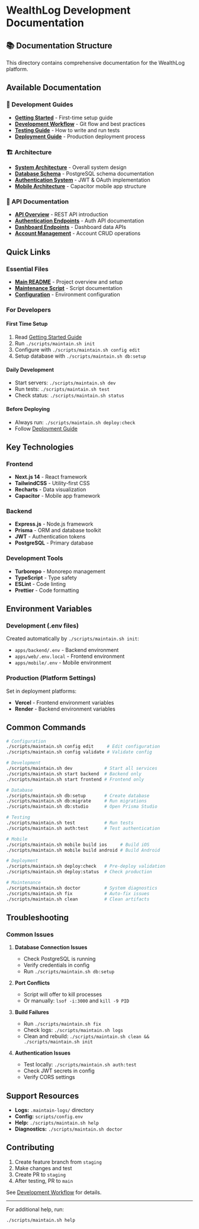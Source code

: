 # WealthLog Development Documentation

## 📚 Documentation Structure

This directory contains comprehensive documentation for the WealthLog platform.

## Available Documentation

### 🔧 Development Guides
- **[Getting Started](guides/getting-started.md)** - First-time setup guide
- **[Development Workflow](guides/development-workflow.md)** - Git flow and best practices
- **[Testing Guide](guides/testing.md)** - How to write and run tests
- **[Deployment Guide](guides/deployment.md)** - Production deployment process

### 🏗️ Architecture
- **[System Architecture](architecture/system-design.md)** - Overall system design
- **[Database Schema](architecture/database.md)** - PostgreSQL schema documentation
- **[Authentication System](architecture/auth-system.md)** - JWT & OAuth implementation
- **[Mobile Architecture](architecture/mobile.md)** - Capacitor mobile app structure

### 📡 API Documentation
- **[API Overview](api/overview.md)** - REST API introduction
- **[Authentication Endpoints](api/auth.md)** - Auth API documentation
- **[Dashboard Endpoints](api/dashboard.md)** - Dashboard data APIs
- **[Account Management](api/accounts.md)** - Account CRUD operations

## Quick Links

### Essential Files
- **[Main README](../README.md)** - Project overview and setup
- **[Maintenance Script](../scripts/README.md)** - Script documentation
- **[Configuration](../scripts/config.env)** - Environment configuration

### For Developers

#### First Time Setup
1. Read [Getting Started Guide](guides/getting-started.md)
2. Run `./scripts/maintain.sh init`
3. Configure with `./scripts/maintain.sh config edit`
4. Setup database with `./scripts/maintain.sh db:setup`

#### Daily Development
- Start servers: `./scripts/maintain.sh dev`
- Run tests: `./scripts/maintain.sh test`
- Check status: `./scripts/maintain.sh status`

#### Before Deploying
- Always run: `./scripts/maintain.sh deploy:check`
- Follow [Deployment Guide](guides/deployment.md)

## Key Technologies

### Frontend
- **Next.js 14** - React framework
- **TailwindCSS** - Utility-first CSS
- **Recharts** - Data visualization
- **Capacitor** - Mobile app framework

### Backend
- **Express.js** - Node.js framework
- **Prisma** - ORM and database toolkit
- **JWT** - Authentication tokens
- **PostgreSQL** - Primary database

### Development Tools
- **Turborepo** - Monorepo management
- **TypeScript** - Type safety
- **ESLint** - Code linting
- **Prettier** - Code formatting

## Environment Variables

### Development (.env files)
Created automatically by `./scripts/maintain.sh init`:
- `apps/backend/.env` - Backend environment
- `apps/web/.env.local` - Frontend environment
- `apps/mobile/.env` - Mobile environment

### Production (Platform Settings)
Set in deployment platforms:
- **Vercel** - Frontend environment variables
- **Render** - Backend environment variables

## Common Commands

```bash
# Configuration
./scripts/maintain.sh config edit     # Edit configuration
./scripts/maintain.sh config validate # Validate config

# Development
./scripts/maintain.sh dev            # Start all services
./scripts/maintain.sh start backend  # Backend only
./scripts/maintain.sh start frontend # Frontend only

# Database
./scripts/maintain.sh db:setup       # Create database
./scripts/maintain.sh db:migrate     # Run migrations
./scripts/maintain.sh db:studio      # Open Prisma Studio

# Testing
./scripts/maintain.sh test           # Run tests
./scripts/maintain.sh auth:test      # Test authentication

# Mobile
./scripts/maintain.sh mobile build ios     # Build iOS
./scripts/maintain.sh mobile build android # Build Android

# Deployment
./scripts/maintain.sh deploy:check   # Pre-deploy validation
./scripts/maintain.sh deploy:status  # Check production

# Maintenance
./scripts/maintain.sh doctor         # System diagnostics
./scripts/maintain.sh fix            # Auto-fix issues
./scripts/maintain.sh clean          # Clean artifacts
```

## Troubleshooting

### Common Issues

1. **Database Connection Issues**
   - Check PostgreSQL is running
   - Verify credentials in config
   - Run `./scripts/maintain.sh db:setup`

2. **Port Conflicts**
   - Script will offer to kill processes
   - Or manually: `lsof -i:3000` and `kill -9 PID`

3. **Build Failures**
   - Run `./scripts/maintain.sh fix`
   - Check logs: `./scripts/maintain.sh logs`
   - Clean and rebuild: `./scripts/maintain.sh clean && ./scripts/maintain.sh init`

4. **Authentication Issues**
   - Test locally: `./scripts/maintain.sh auth:test`
   - Check JWT secrets in config
   - Verify CORS settings

## Support Resources

- **Logs:** `.maintain-logs/` directory
- **Config:** `scripts/config.env`
- **Help:** `./scripts/maintain.sh help`
- **Diagnostics:** `./scripts/maintain.sh doctor`

## Contributing

1. Create feature branch from `staging`
2. Make changes and test
3. Create PR to `staging`
4. After testing, PR to `main`

See [Development Workflow](guides/development-workflow.md) for details.

---

For additional help, run:
```bash
./scripts/maintain.sh help
```
